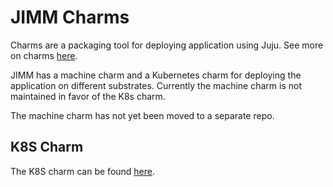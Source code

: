 # JIMM Charms

Charms are a packaging tool for deploying application using Juju.
See more on charms [here](https://juju.is/charms-architecture).

JIMM has a machine charm and a Kubernetes charm for deploying the 
application on different substrates. Currently the machine charm 
is not maintained in favor of the K8s charm.

The machine charm has not yet been moved to a separate repo.

## K8S Charm
The K8S charm can be found [here](https://github.com/canonical/jimm-k8s-operator/).